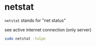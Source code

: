 # netstat

`netstat` stands for "net status"

see active internet connection (only server)
```bash
sudo netstat -tulpn
```

